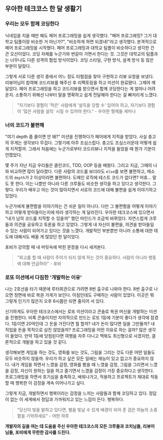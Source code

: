 ## 우아한 테크코스 한 달 생활기

### 우리는 모두 함께 코딩한다

닉네임을 지을 때만 해도 페어 프로그래밍을 쉽게 생각했다. "페어 프로그래밍? 그거 대학교 팀플이랑 비슷한 거 아닌가?", "비슷하게 하면 되겠네!"라고 생각했다. 본격적으로 페어 프로그래밍을 시작했다. 페어 프로그래밍과 대학교 팀플이 비슷하다고 생각한 건 큰 오산이었다. 코딩 자체를 누군가와 번갈아 가면서 한다는 것. 그것은 대학교의 팀플과는 너무나도 다른 성격의 협업 방식이었다. 코딩 스타일, 구현 방식, 설계 방식 등 많은 부분이 달랐다.

그렇게 서로 다른 생각 중에서 어느 정도 타협점을 찾아 구현하고 리뷰 요청을 보냈다. 리뷰어님이 참여해 코드리뷰를 해주신 후 리펙토링을 하고 미션이 완료됐다. 그제야 깨달았다. 페어 프로그래밍을 하고 코드리뷰를 받으면서 함께 코딩한다는 게 얼마나 어려운지. 소통하기 위해선 나부터 말을 명확하고 쉽게 전달해야 한다는 걸 뼈저리게 느꼈다. 

> "자기보다 경험이 '적은' 사람에게 '설득을 당할 수' 있어야 하고, 자기보다 경험이 '많은 사람을 설득' 시킬 수 있어야 한다." - 우아한 형제들 세미나

### 너의 코드가 불편해

"여기 depth 좀 줄이면 안 돼?" 미션을 진행하다가 페어에게 지적을 받았다. 사실 충고의 무게는 생각보다 무겁다. 그렇기에 아주 조심스럽다. 충고도 조심스러운데 어떻게 쉽게 지적할까. 그래서 처음에는 누군가로부터 코드리뷰나 지적을 들었을 때 뭔가 기분이 언짢았다.

몇 주가 지난 지금 우리들은 클린코드, TDD, OOP 등을 배웠다. 그리고 지금, 그때의 나와 비교하면 많이 달라졌다. 다른 사람의 코드를 보더라도 `else`를 보면 불편하고, 메소드의 `depth`가 2 이상이라면 불편하다. 도메인 로직에 테스트 코드가 없다면? 어휴... 말도 못 한다. 이는 나뿐만 아니라 다른 크루들도 비슷한 생각을 하고 있다고 생각한다. 그렇다. 우리가 배우고 아는 것이 많아지면서 서로의 코드에 대해 불편을 쉽게 이야기하고 있었다.

누군가에게 불편함을 이야기하는 건 쉬운 일이 아니다. 다만 그 불편함을 어떻게 이야기하고 어떻게 받아들이는지에 따라 생각하는 게 달라진다. 우아한 테크코스에 있으면서 "내가 남의 코드를 지적할 수 있을까" 했던 마인드가 조금씩 바뀌었다. 자연스럽게 크루들과 의견을 공유하고 토론을 하고 있었다. 그렇게 내 자신이 불편을, 의견을 받아들일 수 있는 사람이 되어가고 있다는 것을 느꼈다. 개발적인 부분뿐만 아니라 소통에 대한 태도에 대해서도 배울 게 많았던 한 달이었다.

포비가 강의할 때 내 머릿속에 박힌 문장을 다시 새겨본다.

> "회고를 할 때 사람이 주어가 되지 않게 하는 것이 중요하다. 사람이 아니라 행동에 대해 언급하라" - 포비

### 로또 미션에서 다짐한 '개발하는 이유'

나는 2호선을 타기 때문에 루터회관으로 가려면 8번 출구로 나와야 한다. 8번 출구로 나오면 정면에 바로 복권 가게가 보인다. 아침인데도 구매하는 사람이 있었다. 이곳은 뭐 그렇게 인기가 많은지 오후 6시쯤만 되면 줄지어 서 있다.

신기하게도 우아한 테크코스에서는 로또 미션이라고 콘솔로 복권 머신을 개발하는 미션을 진행한다. 비록 콘솔이지만 자의적으로 만드는 로또 1등에 기분이 좋다가 생각에 잠겼다. 1등이면 20억인데 그 돈을 가진다면 뭘 할까? 내가 돈이 많다면 일을 그만둘까? 내 직업을 돈을 목적으로 삼진 않았을까? 프로그래밍을 어떤 이유로 하는 걸까? 많은 생각이 들었다. 만약 1등에 당첨된다면 여행을 자주 다니고 맥북도 최신형으로 사겠지만, 결론적으로 개발을 하고 있을 것 같다.

생각해보면 게임을 하는 것도, 영화를 보는 것도, 그림을 그리는 것도 다른 어떤 일들도 모두 비슷하지 않을까. 우리가 하고 싶은 모든 일에는 재능이 있고 없고가 중요하지 않다. 내가 게임을 하면서 느꼈을 감정, 영화를 봤을 때 느꼈을 감정, 그림을 그리면서 느꼈을 감정, 자신이 원하는 일을 하고 즐기면서 느꼈을 감정이 가장 중요하다고 생각한다. 프로그래밍을 하면서 호기심을 충족하고, 배워나가고, 적용하고 프로젝트가 제대로 작동할 때 행복한 이 감정을 계속 이어나가고 싶다.

그렇게 지금, 개발하면서 행복이라는 감정을 느끼는 사람들과 함께 코딩하고 있다.
정답이 없는 이 세계에서 정답과 가까워지고 있는 느낌이 든다.
행복하다.

> "당신이 빛을 발하고 있다면, 별을 빛날 수 있게 배경이 되어 준 검은 하늘의 소중함을 기억하세요" - 어떤 하루

**개발자의 길을 여는 데 도움을 주신 우아한 테크코스의 모든 크루들과 코치님들, 리뷰어님들, 포비에게 무한한 감사를 드린다.**
